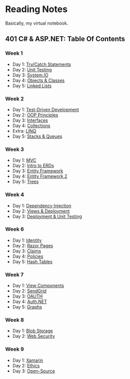 # Reading Notes
Basically, my virtual notebook.
## 401 C# & ASP.NET: Table Of Contents

### Week 1

- Day 1: [Try/Catch Statements](https://hcoggers.github.io/Reading-Notes-Repository/dotnet-week1/401-week1-day1)
- Day 2: [Unit Testing](https://hcoggers.github.io/Reading-Notes-Repository/dotnet-week1/401-week1-day2)
- Day 3: [System.IO](https://hcoggers.github.io/Reading-Notes-Repository/dotnet-week1/401-week1-day3)
- Day 4: [Objects & Classes](https://hcoggers.github.io/Reading-Notes-Repository/dotnet-week1/401-week1-day4)
- Day 5: [Linked Lists](https://hcoggers.github.io/Reading-Notes-Repository/dotnet-week1/401-week1-day5)

### Week 2
- Day 1: [Test-Driven Development](https://hcoggers.github.io/Reading-Notes-Repository/dotnet-week2/401-week2-day1)
- Day 2: [OOP Principles](https://hcoggers.github.io/Reading-Notes-Repository/dotnet-week2/401-week2-day2)
- Day 3: [Interfaces](https://hcoggers.github.io/Reading-Notes-Repository/dotnet-week2/401-week2-day3)
- Day 4: [Collections](https://hcoggers.github.io/Reading-Notes-Repository/dotnet-week2/401-week2-day4a)
- Extra: [LINQ](https://hcoggers.github.io/Reading-Notes-Repository/dotnet-week2/401-week2-day4b)
- Day 5: [Stacks & Queues](https://hcoggers.github.io/Reading-Notes-Repository/dotnet-week2/401-week2-day5)

### Week 3
- Day 1: [MVC](https://hcoggers.github.io/Reading-Notes-Repository/dotnet-week3/401-week3-day1)
- Day 2: [Intro to ERDs](https://hcoggers.github.io/Reading-Notes-Repository/dotnet-week3/401-week3-day2)
- Day 3: [Entity Framework](https://hcoggers.github.io/Reading-Notes-Repository/dotnet-week3/401-week3-day3)
- Day 4: [Entity Framework 2](https://hcoggers.github.io/Reading-Notes-Repository/dotnet-week3/401-week3-day4)
- Day 5: [Trees](https://hcoggers.github.io/Reading-Notes-Repository/dotnet-week3/401-week3-day5)

### Week 4
- Day 1: [Dependency Injection](https://hcoggers.github.io/Reading-Notes-Repository/dotnet-week4/401-week4-day1)
- Day 2: [Views & Deployment](https://hcoggers.github.io/Reading-Notes-Repository/dotnet-week4/401-week4-day2)
- Day 3: [Deployment & Unit Testing](https://hcoggers.github.io/Reading-Notes-Repository/dotnet-week4/401-week4-day3)

### Week 6
- Day 1: [Identity](https://hcoggers.github.io/Reading-Notes-Repository/dotnet-week6/401-week6-day1)
- Day 2: [Razor Pages](https://hcoggers.github.io/Reading-Notes-Repository/dotnet-week6/401-week6-day2)
- Day 3: [Claims](https://hcoggers.github.io/Reading-Notes-Repository/dotnet-week6/401-week6-day3)
- Day 4: [Policies](https://hcoggers.github.io/Reading-Notes-Repository/dotnet-week6/401-week6-day4)
- Day 5: [Hash Tables](https://hcoggers.github.io/Reading-Notes-Repository/dotnet-week6/401-week6-day5)

### Week 7
- Day 1: [View Components](https://hcoggers.github.io/Reading-Notes-Repository/dotnet-week7/401-week7-day1)
- Day 2: [SendGrid](https://hcoggers.github.io/Reading-Notes-Repository/dotnet-week7/401-week7-day2)
- Day 3: [OAUTH](https://hcoggers.github.io/Reading-Notes-Repository/dotnet-week7/401-week7-day3)
- Day 4: [Auth.NET](https://hcoggers.github.io/Reading-Notes-Repository/dotnet-week7/401-week7-day4)
- Day 5: [Graphs](https://hcoggers.github.io/Reading-Notes-Repository/dotnet-week7/401-week7-day5)

### Week 8
- Day 1: [Blob Storage](https://hcoggers.github.io/Reading-Notes-Repository/dotnet-week8/401-week8-day1)
- Day 2: [Web Security](https://hcoggers.github.io/Reading-Notes-Repository/dotnet-week8/401-week8-day2)

### Week 9
- Day 1: [Xamarin](https://hcoggers.github.io/Reading-Notes-Repository/dotnet-week9/401-week9-day1)
- Day 2: [Ethics](https://hcoggers.github.io/Reading-Notes-Repository/dotnet-week9/401-week9-day2)
- Day 3: [Open-Source](https://hcoggers.github.io/Reading-Notes-Repository/dotnet-week9/401-week9-day3)